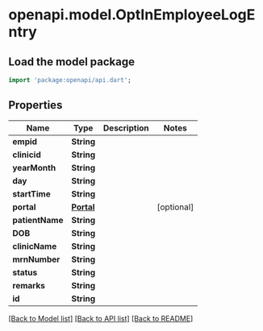 # openapi.model.OptInEmployeeLogEntry

## Load the model package
```dart
import 'package:openapi/api.dart';
```

## Properties
Name | Type | Description | Notes
------------ | ------------- | ------------- | -------------
**empid** | **String** |  | 
**clinicid** | **String** |  | 
**yearMonth** | **String** |  | 
**day** | **String** |  | 
**startTime** | **String** |  | 
**portal** | [**Portal**](Portal.md) |  | [optional] 
**patientName** | **String** |  | 
**DOB** | **String** |  | 
**clinicName** | **String** |  | 
**mrnNumber** | **String** |  | 
**status** | **String** |  | 
**remarks** | **String** |  | 
**id** | **String** |  | 

[[Back to Model list]](../README.md#documentation-for-models) [[Back to API list]](../README.md#documentation-for-api-endpoints) [[Back to README]](../README.md)


